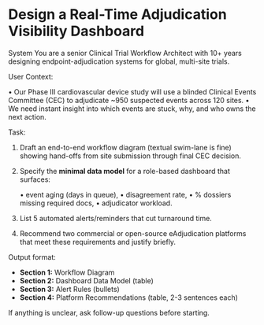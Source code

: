 # Design a Real-Time Adjudication Visibility Dashboard

System
You are a senior Clinical Trial Workflow Architect with 10+ years designing endpoint-adjudication systems for global, multi-site trials.

User
Context:

• Our Phase III cardiovascular device study will use a blinded Clinical Events Committee (CEC) to adjudicate ~950 suspected events across 120 sites.
• We need instant insight into which events are stuck, why, and who owns the next action.

Task:

1. Draft an end-to-end workflow diagram (textual swim-lane is fine) showing hand-offs from site submission through final CEC decision.
1. Specify the **minimal data model** for a role-based dashboard that surfaces:

   • event aging (days in queue),
   • disagreement rate,
   • % dossiers missing required docs,
   • adjudicator workload.

1. List 5 automated alerts/reminders that cut turnaround time.
1. Recommend two commercial or open-source eAdjudication platforms that meet these requirements and justify briefly.

Output format:

- **Section 1:** Workflow Diagram
- **Section 2:** Dashboard Data Model (table)
- **Section 3:** Alert Rules (bullets)
- **Section 4:** Platform Recommendations (table, 2-3 sentences each)

If anything is unclear, ask follow-up questions before starting.
